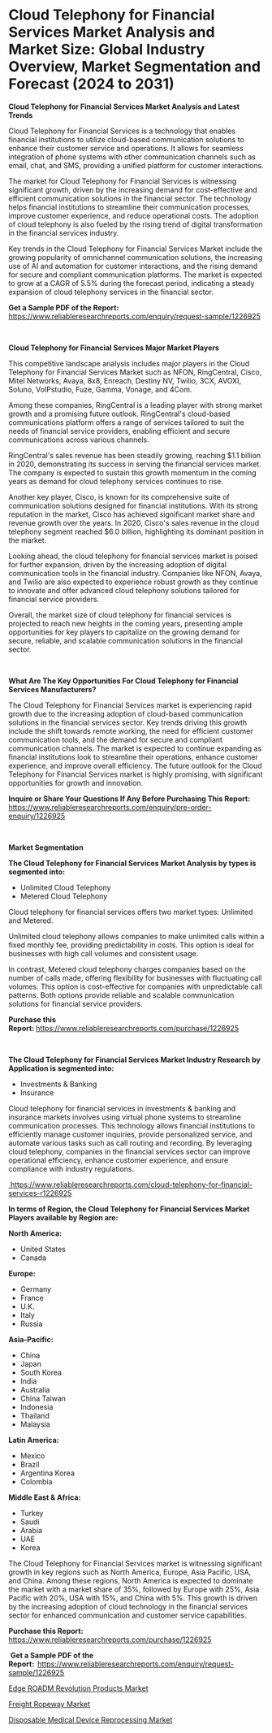 <p><h1>Cloud Telephony for Financial Services Market Analysis and Market Size: Global Industry Overview, Market Segmentation and Forecast (2024 to 2031)</h1></p><p><strong>Cloud Telephony for Financial Services Market Analysis and Latest Trends</strong></p>
<p><p>Cloud Telephony for Financial Services is a technology that enables financial institutions to utilize cloud-based communication solutions to enhance their customer service and operations. It allows for seamless integration of phone systems with other communication channels such as email, chat, and SMS, providing a unified platform for customer interactions.</p><p>The market for Cloud Telephony for Financial Services is witnessing significant growth, driven by the increasing demand for cost-effective and efficient communication solutions in the financial sector. The technology helps financial institutions to streamline their communication processes, improve customer experience, and reduce operational costs. The adoption of cloud telephony is also fueled by the rising trend of digital transformation in the financial services industry.</p><p>Key trends in the Cloud Telephony for Financial Services Market include the growing popularity of omnichannel communication solutions, the increasing use of AI and automation for customer interactions, and the rising demand for secure and compliant communication platforms. The market is expected to grow at a CAGR of 5.5% during the forecast period, indicating a steady expansion of cloud telephony services in the financial sector.</p></p>
<p><strong>Get a Sample PDF of the Report:&nbsp;</strong> <a href="https://www.reliableresearchreports.com/enquiry/request-sample/1226925">https://www.reliableresearchreports.com/enquiry/request-sample/1226925</a></p>
<p>&nbsp;</p>
<p><strong>Cloud Telephony for Financial Services Major Market Players</strong></p>
<p><p>This competitive landscape analysis includes major players in the Cloud Telephony for Financial Services Market such as NFON, RingCentral, Cisco, Mitel Networks, Avaya, 8x8, Enreach, Destiny NV, Twilio, 3CX, AVOXI, Soluno, VoIPstudio, Fuze, Gamma, Vonage, and 4Com.</p><p>Among these companies, RingCentral is a leading player with strong market growth and a promising future outlook. RingCentral's cloud-based communications platform offers a range of services tailored to suit the needs of financial service providers, enabling efficient and secure communications across various channels.</p><p>RingCentral's sales revenue has been steadily growing, reaching $1.1 billion in 2020, demonstrating its success in serving the financial services market. The company is expected to sustain this growth momentum in the coming years as demand for cloud telephony services continues to rise.</p><p>Another key player, Cisco, is known for its comprehensive suite of communication solutions designed for financial institutions. With its strong reputation in the market, Cisco has achieved significant market share and revenue growth over the years. In 2020, Cisco's sales revenue in the cloud telephony segment reached $6.0 billion, highlighting its dominant position in the market.</p><p>Looking ahead, the cloud telephony for financial services market is poised for further expansion, driven by the increasing adoption of digital communication tools in the financial industry. Companies like NFON, Avaya, and Twilio are also expected to experience robust growth as they continue to innovate and offer advanced cloud telephony solutions tailored for financial service providers.</p><p>Overall, the market size of cloud telephony for financial services is projected to reach new heights in the coming years, presenting ample opportunities for key players to capitalize on the growing demand for secure, reliable, and scalable communication solutions in the financial sector.</p></p>
<p>&nbsp;</p>
<p><strong>What Are The Key Opportunities For Cloud Telephony for Financial Services Manufacturers?</strong></p>
<p><p>The Cloud Telephony for Financial Services market is experiencing rapid growth due to the increasing adoption of cloud-based communication solutions in the financial services sector. Key trends driving this growth include the shift towards remote working, the need for efficient customer communication tools, and the demand for secure and compliant communication channels. The market is expected to continue expanding as financial institutions look to streamline their operations, enhance customer experience, and improve overall efficiency. The future outlook for the Cloud Telephony for Financial Services market is highly promising, with significant opportunities for growth and innovation.</p></p>
<p><strong>Inquire or Share Your Questions If Any Before Purchasing This Report:</strong> <a href="https://www.reliableresearchreports.com/enquiry/pre-order-enquiry/1226925">https://www.reliableresearchreports.com/enquiry/pre-order-enquiry/1226925</a></p>
<p>&nbsp;</p>
<p><strong>Market Segmentation</strong></p>
<p><strong>The Cloud Telephony for Financial Services Market Analysis by types is segmented into:</strong></p>
<p><ul><li>Unlimited Cloud Telephony</li><li>Metered Cloud Telephony</li></ul></p>
<p><p>Cloud telephony for financial services offers two market types: Unlimited and Metered. </p><p>Unlimited cloud telephony allows companies to make unlimited calls within a fixed monthly fee, providing predictability in costs. This option is ideal for businesses with high call volumes and consistent usage. </p><p>In contrast, Metered cloud telephony charges companies based on the number of calls made, offering flexibility for businesses with fluctuating call volumes. This option is cost-effective for companies with unpredictable call patterns. Both options provide reliable and scalable communication solutions for financial service providers.</p></p>
<p><strong>Purchase this Report:&nbsp;</strong><a href="https://www.reliableresearchreports.com/purchase/1226925">https://www.reliableresearchreports.com/purchase/1226925</a></p>
<p>&nbsp;</p>
<p><strong>The Cloud Telephony for Financial Services Market Industry Research by Application is segmented into:</strong></p>
<p><ul><li>Investments & Banking</li><li>Insurance</li></ul></p>
<p><p>Cloud telephony for financial services in investments & banking and insurance markets involves using virtual phone systems to streamline communication processes. This technology allows financial institutions to efficiently manage customer inquiries, provide personalized service, and automate various tasks such as call routing and recording. By leveraging cloud telephony, companies in the financial services sector can improve operational efficiency, enhance customer experience, and ensure compliance with industry regulations.</p></p>
<p><a href="https://www.reliableresearchreports.com/cloud-telephony-for-financial-services-r1226925">&nbsp;https://www.reliableresearchreports.com/cloud-telephony-for-financial-services-r1226925</a></p>
<p><strong>In terms of Region, the Cloud Telephony for Financial Services Market Players available by Region are:</strong></p>
<p>
    <p> <strong> North America: </strong>
        <ul>
            <li>United States</li>
            <li>Canada</li>
        </ul>
        </p> 
    <p> <strong> Europe: </strong>
        <ul>
            <li>Germany</li>
            <li>France</li>
            <li>U.K.</li>
            <li>Italy</li>
            <li>Russia</li>
        </ul>
        </p> 
    <p> <strong> Asia-Pacific: </strong>
        <ul>
            <li>China</li>
            <li>Japan</li>
            <li>South Korea</li>
            <li>India</li>
            <li>Australia</li>
            <li>China Taiwan</li>
            <li>Indonesia</li>
            <li>Thailand</li>
            <li>Malaysia</li>
        </ul>
        </p> 
    <p> <strong> Latin America: </strong>
        <ul>
            <li>Mexico</li>
            <li>Brazil</li>
            <li>Argentina Korea</li>
            <li>Colombia</li>
        </ul>
        </p> 
    <p> <strong> Middle East & Africa: </strong>
        <ul>
            <li>Turkey</li>
            <li>Saudi</li>
            <li>Arabia</li>
            <li>UAE</li>
            <li>Korea</li>
        </ul>
    </p>
    </p>
<p><p>The Cloud Telephony for Financial Services market is witnessing significant growth in key regions such as North America, Europe, Asia Pacific, USA, and China. Among these regions, North America is expected to dominate the market with a market share of 35%, followed by Europe with 25%, Asia Pacific with 20%, USA with 15%, and China with 5%. This growth is driven by the increasing adoption of cloud technology in the financial services sector for enhanced communication and customer service capabilities.</p></p>
<p><strong>Purchase this Report: </strong><a href="https://www.reliableresearchreports.com/purchase/1226925">https://www.reliableresearchreports.com/purchase/1226925</a></p>
<p>&nbsp;<strong>Get a Sample PDF of the Report:&nbsp;&nbsp;</strong><a href="https://www.reliableresearchreports.com/enquiry/request-sample/1226925">https://www.reliableresearchreports.com/enquiry/request-sample/1226925</a></p>
<p><strong></strong></p>
<p><p><a href="https://github.com/mateobossinovero/Market-Research-Report-List-1/blob/main/edge-roadm-revolution-products-market.md">Edge ROADM Revolution Products Market</a></p><p><a href="https://github.com/RoccoManning/Market-Research-Report-List-5/blob/main/freight-ropeway-market.md">Freight Ropeway Market</a></p><p><a href="https://github.com/anggakarna133/Market-Research-Report-List-1/blob/main/disposable-medical-device-reprocessing-market.md">Disposable Medical Device Reprocessing Market</a></p></p>